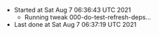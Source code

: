   - Started at Sat Aug  7 06:36:43 UTC 2021
    - Running tweak 000-do-test-refresh-deps...
  - Last done at Sat Aug  7 06:37:19 UTC 2021

